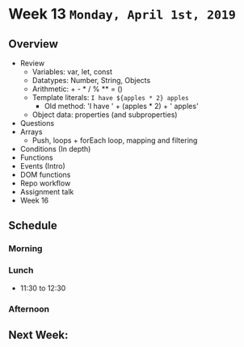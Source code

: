 # Week 13 `Monday, April 1st, 2019`

## Overview
* Review
    * Variables: var, let, const
    * Datatypes: Number, String, Objects
    * Arithmetic: + - * / % ** = ()
    * Template literals: `I have ${apples * 2} apples`
        * Old method: 'I have ' + (apples * 2) + ' apples'
    * Object data: properties (and subproperties)
* Questions
* Arrays
    * Push, loops + forEach loop, mapping and filtering
* Conditions (In depth)
* Functions
* Events (Intro)
* DOM functions
* Repo workflow
* Assignment talk
* Week 16


## Schedule 

### Morning
### Lunch
* 11:30 to 12:30
### Afternoon


## Next Week:

